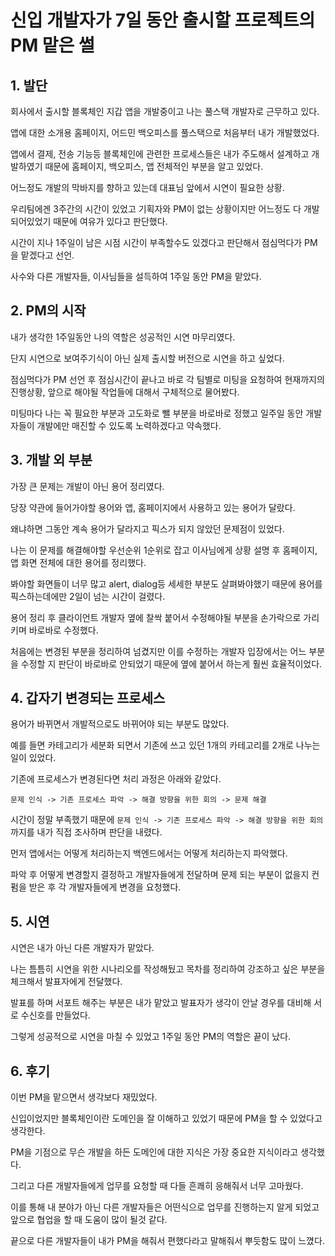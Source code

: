 # 신입 개발자가 7일 동안 출시할 프로젝트의 PM 맡은 썰

## 1. 발단

회사에서 출시할 블록체인 지갑 앱을 개발중이고 나는 풀스택 개발자로 근무하고 있다.

앱에 대한 소개용 홈페이지, 어드민 백오피스를 풀스택으로 처음부터 내가 개발했었다.

앱에서 결제, 전송 기능등 블록체인에 관련한 프로세스들은 내가 주도해서 설계하고 개발하였기 때문에 홈페이지, 백오피스, 앱 전체적인 부분을 알고 있었다.

어느정도 개발의 막바지를 향하고 있는데 대표님 앞에서 시연이 필요한 상황.

우리팀에겐 3주간의 시간이 있었고 기획자와 PM이 없는 상황이지만 어느정도 다 개발되어있었기 때문에 여유가 있다고 판단했다.

시간이 지나 1주일이 남은 시점 시간이 부족할수도 있겠다고 판단해서 점심먹다가 PM을 맡겠다고 선언.

사수와 다른 개발자들, 이사님들을 설득하여 1주일 동안 PM을 맡았다.

## 2. PM의 시작

내가 생각한 1주일동안 나의 역할은 성공적인 시연 마무리였다.

단지 시연으로 보여주기식이 아닌 실제 출시할 버전으로 시연을 하고 싶었다.

점심먹다가 PM 선언 후 점심시간이 끝나고 바로 각 팀별로 미팅을 요청하여 현재까지의 진행상황, 앞으로 해야될 작업들에 대해서 구체적으로 물어봤다.

미팅마다 나는 꼭 필요한 부분과 고도화로 뺄 부분을 바로바로 정했고 일주일 동안 개발자들이 개발에만 매진할 수 있도록 노력하겠다고 약속했다.

## 3. 개발 외 부분

가장 큰 문제는 개발이 아닌 용어 정리였다.

당장 약관에 들어가야할 용어와 앱, 홈페이지에서 사용하고 있는 용어가 달랐다.

왜냐하면 그동안 계속 용어가 달라지고 픽스가 되지 않았던 문제점이 있었다.

나는 이 문제를 해결해야할 우선순위 1순위로 잡고 이사님에게 상황 설명 후 홈페이지, 앱 화면 전체에 대한 용어를 정리했다.

봐야할 화면들이 너무 많고 alert, dialog등 세세한 부분도 살펴봐야했기 때문에 용어를 픽스하는데에만 2일이 넘는 시간이 걸렸다.

용어 정리 후 클라이언트 개발자 옆에 찰싹 붙어서 수정해야될 부분을 손가락으로 가리키며 바로바로 수정했다.

처음에는 변경된 부분을 정리하여 넘겼지만 이를 수정하는 개발자 입장에서는 어느 부분을 수정할 지 판단이 바로바로 안되었기 때문에 옆에 붙어서 하는게 훨씬 효율적이었다.

## 4. 갑자기 변경되는 프로세스

용어가 바뀌면서 개발적으로도 바뀌어야 되는 부분도 많았다.

예를 들면 카테고리가 세분화 되면서 기존에 쓰고 있던 1개의 카테고리를 2개로 나누는 일이 있었다.

기존에 프로세스가 변경된다면 처리 과정은 아래와 같았다.

`문제 인식 -> 기존 프로세스 파악 -> 해결 방향을 위한 회의 -> 문제 해결`

시간이 정말 부족했기 때문에 `문제 인식 -> 기존 프로세스 파악 -> 해결 방향을 위한 회의` 까지를 내가 직접 조사하며 판단을 내렸다.

먼저 앱에서는 어떻게 처리하는지 백엔드에서는 어떻게 처리하는지 파악했다.

파악 후 어떻게 변경할지 결정하고 개발자들에게 전달하며 문제 되는 부분이 없을지 컨펌을 받은 후 각 개발자들에게 변경을 요청했다.

## 5. 시연

시연은 내가 아닌 다른 개발자가 맡았다.

나는 틈틈히 시연을 위한 시나리오를 작성해뒀고 목차를 정리하여 강조하고 싶은 부분을 체크해서 발표자에게 전달했다.

발표를 하며 서포트 해주는 부분은 내가 맡았고 발표자가 생각이 안날 경우를 대비해 서로 수신호를 만들었다.

그렇게 성공적으로 시연을 마칠 수 있었고 1주일 동안 PM의 역할은 끝이 났다.

## 6. 후기

이번 PM을 맡으면서 생각보다 재밌었다.

신입이었지만 블록체인이란 도메인을 잘 이해하고 있었기 때문에 PM을 할 수 있었다고 생각한다.

PM을 기점으로 무슨 개발을 하든 도메인에 대한 지식은 가장 중요한 지식이라고 생각했다.

그리고 다른 개발자들에게 업무를 요청할 때 다들 흔쾌히 응해줘서 너무 고마웠다.

이를 통해 내 분야가 아닌 다른 개발자들은 어떤식으로 업무를 진행하는지 알게 되었고 앞으로 협업을 할 때 도움이 많이 될것 같다.

끝으로 다른 개발자들이 내가 PM을 해줘서 편했다라고 말해줘서 뿌듯함도 많이 느꼈다.
